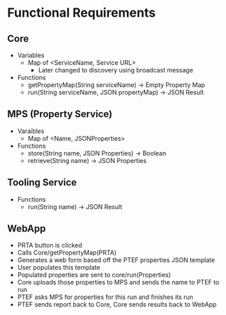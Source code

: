 # Functional Requirements

## Core
* Variables
  * Map of <ServiceName, Service URL>
    * Later changed to discovery using broadcast message
* Functions
  * getPropertyMap(String serviceName) -> Empty Property Map
  * run(String serviceName, JSON propertyMap) -> JSON Result


## MPS (Property Service)
* Varaibles
  * Map of <Name, JSONProperties>
* Functions
  * store(String name, JSON Properties) -> Boolean
  * retrieve(String name) -> JSON Properties

## Tooling Service
* Functions
  * run(String name) -> JSON Result

## WebApp
* PRTA button is clicked
* Calls Core/getPropertyMap(PRTA) 
* Generates a web form based off the PTEF properties JSON template
* User populates this template
* Populated properties are sent to core/run(Properties)
* Core uploads those properties to MPS and sends the name to PTEF to run
* PTEF asks MPS for properties for this run and finishes its run
* PTEF sends report back to Core, Core sends results back to WebApp
